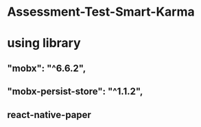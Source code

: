 # Assessment-Test-Smart-Karma
# using library

## "mobx": "^6.6.2",
## "mobx-persist-store": "^1.1.2",
    
## react-native-paper

